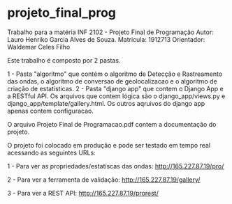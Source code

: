# projeto_final_prog
Trabalho para a matéria INF 2102 - Projeto Final de Programação
Autor: Lauro Henriko Garcia Alves de Souza.
Matricula: 1912713
Orientador: Waldemar Celes Filho


Este trabalho é composto por 2 pastas.

1 - Pasta "algoritmo" que contém o algoritmo de Detecção e Rastreamento das ondas, o algoritmo de conversao de geolocalizacao e o algoritmo de criação de estatísticas.
2 - Pasta "django app" que contem o Django App e a RESTful API. Os arquivos que contem lógica são o django_app/views.py e django_app/template/gallery.html. Os outros aqruivos do django app apenas contem configuracao.

O arquivo Projeto Final de Programacao.pdf contem a documentação do projeto.
  

O projeto foi colocado em produção e pode ser testado em tempo real acessando as seguintes URLs:

1 - Para ver as propriedades/estatíscas das ondas: http://165.227.87.19/pro/

2 - Para ver a ferramenta de validação: http://165.227.87.19/gallery/

3 - Para ver a REST API: http://165.227.87.19/prorest/


